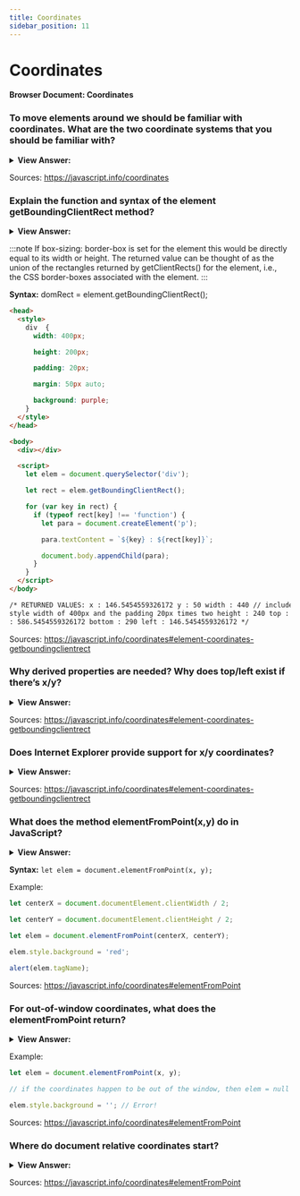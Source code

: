 ```yaml
---
title: Coordinates
sidebar_position: 11
---
```


# Coordinates

**Browser Document: Coordinates**

<head>
  <title>Coordinates - JavaScript Interview Questions & Answers</title>
  <meta charSet="utf-8" />
</head>

### To move elements around we should be familiar with coordinates. What are the two coordinate systems that you should be familiar with?

<details>
  <summary><strong>View Answer:</strong></summary>
  <div>
  <div><strong>Interview Response:</strong> Most JavaScript methods deal with one of two coordinate systems including the relative to the window and document coordinate systems. Relative to the window – similar to position:fixed, calculated from the window top/left edge, we denote these coordinates as clientX/clientY. Relative to the document – similar to position:absolute in the document root, calculated from the document top/left edge, we denote them as pageX/pageY. When the page is scrolled to the very beginning, so that the top/left corner of the window is exactly the document top/left corner, these coordinates equal each other. But after the document shifts, window-relative coordinates of elements change, as elements move across the window, while document-relative coordinates remain the same.
    </div>
  </div>
</details>

Sources: <https://javascript.info/coordinates>

### Explain the function and syntax of the element getBoundingClientRect method?

<details>
  <summary><strong>View Answer:</strong></summary>
  <div>
  <div><strong>Interview Response:</strong> The Element.getBoundingClientRect() method returns a DOMRect object providing information about the size of an element and its position relative to the viewport. The returned value is a DOMRect object which is the smallest rectangle which contains the entire element, including its padding and border-width.</div><br />
  <div><strong>Technical Response:</strong> The Element.getBoundingClientRect() method returns a DOMRect object providing information about the size of an element and its position relative to the viewport. The returned value is a DOMRect object which is the smallest rectangle which contains the entire element, including its padding and border-width. The left, top, right, bottom, x, y, width, and height properties describe the position and size of the overall rectangle in pixels. Properties other than width and height are relative to the top-left of the viewport. The width and height properties of the DOMRect object returned by the method include the padding and border-width, not only the content width/height. In the standard box model, this would be equal to the width or height property of the element + padding + border-width. But if box-sizing: border-box is set for the element this would be directly equal to its width or height. The returned value can be thought of as the union of the rectangles returned by getClientRects() for the element, i.e., the CSS border-boxes associated with the element.
  </div>
  </div>
</details>

:::note
If box-sizing: border-box is set for the element this would be directly equal to its width or height. The returned value can be thought of as the union of the rectangles returned by getClientRects() for the element, i.e., the CSS border-boxes associated with the element.
:::

**Syntax:** domRect = element.getBoundingClientRect();

```html
<head>
  <style>
    div  {
      width: 400px;

      height: 200px;

      padding: 20px;

      margin: 50px auto;

      background: purple;
    }
  </style>
</head>

<body>
  <div></div>

  <script>
    let elem = document.querySelector('div');

    let rect = elem.getBoundingClientRect();

    for (var key in rect) {
      if (typeof rect[key] !== 'function') {
        let para = document.createElement('p');

        para.textContent = `${key} : ${rect[key]}`;

        document.body.appendChild(para);
      }
    }
  </script>
</body>

/* RETURNED VALUES: x : 146.5454559326172 y : 50 width : 440 // includes the
style width of 400px and the padding 20px times two height : 240 top : 50 right
: 586.5454559326172 bottom : 290 left : 146.5454559326172 */
```

Sources: <https://javascript.info/coordinates#element-coordinates-getboundingclientrect>

### Why derived properties are needed? Why does top/left exist if there’s x/y?

<details>
  <summary><strong>View Answer:</strong></summary>
  <div>
  <div><strong>Interview Response:</strong> Mathematically, a rectangle is uniquely defined with its starting point (x,y) and the direction vector (width,height). So, the additional derived properties top/left are for convenience.</div><br />
  <div><strong>Technical Response:</strong> Mathematically, a rectangle is uniquely defined with its starting point (x,y) and the direction vector (width,height). So, the additional derived properties are for convenience. Technically it is possible for width/height to be negative, that allows for “directed” rectangle, e.g., to represent mouse selection with properly marked start and end. Negative width/height values mean that the rectangle starts at its bottom-right corner and then “grows” left-upwards, left/top do not equal x/y in such case. In practice though, elem.getBoundingClientRect() always returns positive width/height, here we mention negative width/height only for you to understand why these seemingly duplicate properties are not actually duplicates.
  </div>
  </div>
</details>

Sources: <https://javascript.info/coordinates#element-coordinates-getboundingclientrect>

### Does Internet Explorer provide support for x/y coordinates?

<details>
  <summary><strong>View Answer:</strong></summary>
  <div>
  <div><strong>Interview Response:</strong> No, Internet Explorer does not support x/y properties for historical reasons. So we can either make a polyfill (add getters in DomRect.prototype) or just use top/left, as they are always the same as x/y for positive width/height, in particular in the result of elem.getBoundingClientRect().
    </div>
  </div>
</details>

Sources: <https://javascript.info/coordinates#element-coordinates-getboundingclientrect>

### What does the method elementFromPoint(x,y) do in JavaScript?

<details>
  <summary><strong>View Answer:</strong></summary>
  <div>
  <div><strong>Interview Response:</strong> The call to document.elementFromPoint(x, y) returns the most nested element at window coordinates (x, y).</div><br />
  <div><strong>Technical Response:</strong> The elementFromPoint() method, available on the Document object, returns the topmost Element at the specified coordinates (relative to the viewport). If the element at the specified point belongs to another document (for example, the document of an &#8249;iframe&#8250;), that document's parent element is returned (the &#8249;iframe&#8250; itself). If the element at the given point is anonymous or XBL generated content, such as a textbox's scroll bars, then the first non-anonymous ancestor element (for example, the textbox) is returned.
  </div>
  </div>
</details>

**Syntax:** `let elem = document.elementFromPoint(x, y);`

Example:

```js
let centerX = document.documentElement.clientWidth / 2;

let centerY = document.documentElement.clientHeight / 2;

let elem = document.elementFromPoint(centerX, centerY);

elem.style.background = 'red';

alert(elem.tagName);
```

Sources: <https://javascript.info/coordinates#elementFromPoint>

### For out-of-window coordinates, what does the elementFromPoint return?

<details>
  <summary><strong>View Answer:</strong></summary>
  <div>
  <div><strong>Interview Response:</strong> The method document.elementFromPoint(x,y) only works if (x,y) are inside the visible area. If any of the coordinates is negative or exceeds the window width/height, then it returns null.
    </div>
  </div>
</details>

Example:

```js
let elem = document.elementFromPoint(x, y);

// if the coordinates happen to be out of the window, then elem = null

elem.style.background = ''; // Error!
```

Sources: <https://javascript.info/coordinates#elementFromPoint>

### Where do document relative coordinates start?

<details>
  <summary><strong>View Answer:</strong></summary>
  <div>
  <div><strong>Interview Response:</strong> Document-relative coordinates start from the upper-left corner of the document, not the window. In CSS, window coordinates correspond to position:fixed, while document coordinates are similar to position: absolute on top.
    </div>
  </div>
</details>

Sources: <https://javascript.info/coordinates#elementFromPoint>
